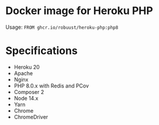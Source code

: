 # Docker image for Heroku PHP

Usage: `FROM ghcr.io/robuust/heroku-php:php8`

# Specifications

* Heroku 20
* Apache
* Nginx
* PHP 8.0.x with Redis and PCov
* Composer 2
* Node 14.x
* Yarn
* Chrome
* ChromeDriver
